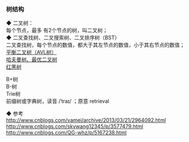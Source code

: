 ### 树结构  

◆ 二叉树：   
每个节点，最多 有2个节点的树，叫二叉树；  
◆ 二叉查找树、二叉搜索树、二叉排序树（BST）    
二叉查找树，每个节点的数值，都大于其左节点的数值，小于其右节点的数值；   
[平衡二叉树（AVL树）](Tree_AVL.md)  
[哈夫曼树、最优二叉树](HuffmanTree.md)    
[红黑树](RedBlackTree/RedBlackTree.md)  

B+树    
B-树    
Trie树    
前缀树或字典树，读音 /ˈtraɪ/ ；原意 retrieval

◆ 参考   
http://www.cnblogs.com/vamei/archive/2013/03/21/2964092.html  
http://www.cnblogs.com/skywang12345/p/3577479.html  
http://www.cnblogs.com/QG-whz/p/5167238.html  
